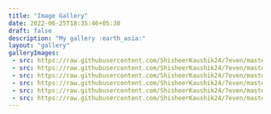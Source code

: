 ```yaml
---
title: "Image Gallery"
date: 2022-06-25T18:35:46+05:30
draft: false
description: "My gallery :earth_asia:"
layout: "gallery"
galleryImages:
 - src: https://raw.githubusercontent.com/ShisheerKaushik24/7even/master/exampleSite/static/images/gallery/jaiselmer.jpg
 - src: https://raw.githubusercontent.com/ShisheerKaushik24/7even/master/exampleSite/static/images/gallery/DSC_0115.JPG
 - src: https://raw.githubusercontent.com/ShisheerKaushik24/7even/master/exampleSite/static/images/gallery/DSC_0733.JPG
 - src: https://raw.githubusercontent.com/ShisheerKaushik24/7even/master/exampleSite/static/images/gallery/DSC_0076.JPG
 - src: https://raw.githubusercontent.com/ShisheerKaushik24/7even/master/exampleSite/static/images/gallery/DSC_0343-01.jpeg
 - src: https://raw.githubusercontent.com/ShisheerKaushik24/7even/master/exampleSite/static/images/gallery/DSC_0249 - Copy.JPG
---
```

